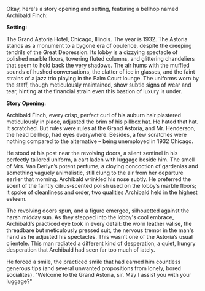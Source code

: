 Okay, here's a story opening and setting, featuring a bellhop named Archibald Finch:

**Setting:**

The Grand Astoria Hotel, Chicago, Illinois. The year is 1932. The Astoria stands as a monument to a bygone era of opulence, despite the creeping tendrils of the Great Depression. Its lobby is a dizzying spectacle of polished marble floors, towering fluted columns, and glittering chandeliers that seem to hold back the very shadows. The air hums with the muffled sounds of hushed conversations, the clatter of ice in glasses, and the faint strains of a jazz trio playing in the Palm Court lounge. The uniforms worn by the staff, though meticulously maintained, show subtle signs of wear and tear, hinting at the financial strain even this bastion of luxury is under.

**Story Opening:**

Archibald Finch, every crisp, perfect curl of his auburn hair plastered meticulously in place, adjusted the brim of his pillbox hat. He hated that hat. It scratched. But rules were rules at the Grand Astoria, and Mr. Henderson, the head bellhop, had eyes everywhere. Besides, a few scratches were nothing compared to the alternative – being unemployed in 1932 Chicago.

He stood at his post near the revolving doors, a silent sentinel in his perfectly tailored uniform, a cart laden with luggage beside him. The smell of Mrs. Van Derlyn’s potent perfume, a cloying concoction of gardenias and something vaguely animalistic, still clung to the air from her departure earlier that morning. Archibald wrinkled his nose subtly. He preferred the scent of the faintly citrus-scented polish used on the lobby’s marble floors; it spoke of cleanliness and order, two qualities Archibald held in the highest esteem.

The revolving doors spun, and a figure emerged, silhouetted against the harsh midday sun. As they stepped into the lobby's cool embrace, Archibald’s practiced eye took in every detail: the worn leather valise, the threadbare but meticulously pressed suit, the nervous tremor in the man's hand as he adjusted his spectacles. This wasn’t one of the Astoria’s usual clientele. This man radiated a different kind of desperation, a quiet, hungry desperation that Archibald had seen far too much of lately.

He forced a smile, the practiced smile that had earned him countless generous tips (and several unwanted propositions from lonely, bored socialites). "Welcome to the Grand Astoria, sir. May I assist you with your luggage?"
